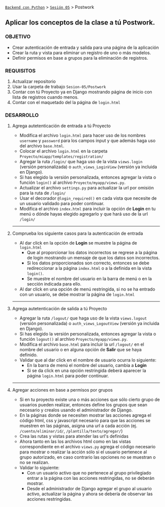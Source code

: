 [`Backend con Python`](../../Readme.md) > [`Sesión 05`](../Readme.md) > Postwork
## Aplicar los conceptos de la clase a tú Postwork.

### OBJETIVO
- Crear autenticación de entrada y salida para una página de la aplicación
- Crear la ruta y vista para eliminar un registro de uno o más modelos.
- Definir permisos en base a grupos para la eliminación de registros.

### REQUISITOS
1. Actualizar repositorio
1. Usar la carpeta de trabajo `Sesion-05/Postwork`
1. Contar con tú Proyecto ya en Django mostrando página de inicio con lista de registros cuando menos.
1. Contar con el maquetado del la página de `login.html`

### DESARROLLO
1. Agrega autetenticación de entrada a tú Proyecto
   - Modifica el archivo `login.html` para hacer uso de los nombres `username`  y `password` para los campos input y que además haga uso del archivo `base.html`.
   - Colocar el archivo `login.html` en la carpeta `Proyecto/miapp/templates/registration/`
   - Agregar la ruta `/login/` que haga uso de la vista `views.login` (versión personalizada) o `auth_views_LoginView` (versión ya incluida en Django).
   - Si has elegido la versión personalizada, entonces agregar la vista o función `login()` al archivo `Proyecto/myapp/views.py`.
   - Actualizar el archivo `settings.py` para actualizar la url por omisión para la ruta de `/login/`
   - Usar el decorador `@login_required()` en cada vista que necesite de un usuario validado para poder continuar.
   - Modifica el archivo `index.html` para incluir la opción de __Login__ en tu menú o dónde hayas elegido agregarlo y que hará uso de la url `/login/`
   ***

1. Comprueba los siguiente casos para la autenticación de entrada
   - Al dar click en la opción de __Login__ se muestre la página de `login.html`
      - Que al proporcionar los datos incorrectos se regrese a la página de login mostrando un mensaje de que los datos son incorrectos.
      - Si los datos proporcionados son correcto, entonces se debe redireccionar a la página `index.html` o a la definida en la vista `login()`.
      - Se muestre el nombre del usuario en la barra de menú o en la sección indicada para ello.
   - Al dar click en una opción de menú restringida, si no se ha entrado con un usuario, se debe mostrar la página de `login.html`
   ***

1. Agrega autetenticación de salida a tú Proyecto
   - Agregar la ruta `/logout/` que haga uso de la vista `views.logout` (versión personalizada) o `auth_views_LogoutView` (versión ya incluida en Django).
   - Si has elegido la versión personalizada, entonces agregar la vista o función `logout()` al archivo `Proyecto/myapp/views.py`.
   - Modifica el archivo `base.html` para incluir la url `/logout/` en el nombre del usuario o en alguna opción de __Salir__ que se haya definido.
   - Validar que al dar click en el nombre de usuario ocurra lo siguiente:
      - En la barra de menú el nombre del usuario, cambia a __Login__
      - Si se da click en una opción restringida deberá aparecer la página `login.html` para poder continuar.
   ***

1. Agregar acciones en base a permisos por grupos
   - Si en tu proyecto existe una o más acciones que sólo cierto grupo de usuarios pueden realizar, entonces define los grupos que sean necesario y crealos usando el administrador de Django.
   - En la páginas donde se necesiten mostrar las acciones agrega el código html, css y javascript necesario para que las acciones se muestren en las páginas, asigna una url a cada acción (ej. `/cuento/eliminar/id/`, `/plantilla/texto/agregar/`)
   - Crea las rutas y vistas para atender las url's definidas
   - Ahora tanto en las los archivos html como en las vistas correspondiente en el archivo `views.py` agrega el código necesario para mostrar o realizar la acción sólo si el usuario pertenece al grupo autorizado, en caso contrario las opciones no se muestran o no se realizan.
   - Validar lo siguiente:
      - Con un usuario activo que no pertenece al grupo privilegiado entrar a la página con las acciones restringidas, no se deberán mostrar.
      - Desde el administrador de Django agregar el grupo al usuario activo, actualizar la página y ahora se debería de observar las acciones restringidas.
